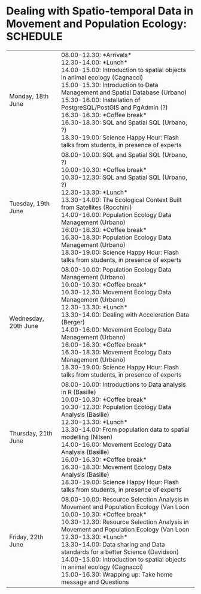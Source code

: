 # Dealing with Spatio-temporal Data in Movement and Population Ecology: SCHEDULE
<table> 
<tr><td>Monday, 18th June</td> 
<td>
08.00-12.30: *Arrivals*<br>
12.30-14.00: *Lunch*<br>
14.00-15.00: Introduction to spatial objects in animal ecology (Cagnacci)<br>
15.00-15.30: Introduction to Data Management and Spatial Database (Urbano)<br>
15.30-16.00: Installation of PostgreSQL/PostGIS and PgAdmin (?)<br>
16.30-16.30: *Coffee break*<br>
16.30-18.30: SQL and Spatial SQL (Urbano, ?)<br>
18.30-19.00: Science Happy Hour: Flash talks from students, in presence of experts<br>
</td> 
</tr> 
<tr><td>Tuesday, 19th June</td> 
<td>
08.00-10.00: SQL and Spatial SQL (Urbano, ?)<br>
10.00-10.30: *Coffee break*<br>
10.30-12.30: SQL and Spatial SQL (Urbano, ?)<br>
12.30-13.30: *Lunch*<br>
13.30-14.00: The Ecological Context Built from Satellites (Rocchini)<br>
14.00-16.00: Population Ecology Data Management (Urbano)<br>
16.00-16.30: *Coffee break*<br>
16.30-18.30: Population Ecology Data Management (Urbano)<br>
18.30-19.00: Science Happy Hour: Flash talks from students, in presence of experts<br>
</td> 
</tr> 
<tr><td>Wednesday, 20th June</td> 
<td>
08.00-10.00: Population Ecology Data Management (Urbano)<br>
10.00-10.30: *Coffee break*<br>
10.30-12.30: Movement Ecology Data Management (Urbano)<br>
12.30-13.30: *Lunch*<br>
13.30-14.00: Dealing with Acceleration Data (Berger)<br>
14.00-16.00: Movement Ecology Data Management (Urbano)<br>
16.00-16.30: *Coffee break*<br>
16.30-18.30: Movement Ecology Data Management (Urbano)<br>
18.30-19.00: Science Happy Hour: Flash talks from students, in presence of experts<br>
</td> 
</tr> 
<tr><td>Thursday, 21th June</td> 
<td>
08.00-10.00: Introductions to Data analysis in R (Basille)<br>
10.00-10.30: *Coffee break*<br>
10.30-12.30: Population Ecology Data Analysis (Basille)<br>
12.30-13.30: *Lunch*<br>
13.30-14.00: From population data to spatial modelling (Nilsen)<br>
14.00-16.00: Movement Ecology Data Analysis (Basille)<br>
16.00-16.30: *Coffee break*<br>
16.30-18.30: Movement Ecology Data Analysis (Basille)<br>
18.30-19.00: Science Happy Hour: Flash talks from students, in presence of experts<br>
</td> 
</tr> 
<tr><td>Friday, 22th June</td> 
<td>
08.00-10.00: Resource Selection Analysis in Movement and Population Ecology (Van Loon<br>
10.00-10.30: *Coffee break*<br>
10.30-12.30: Resource Selection Analysis in Movement and Population Ecology (Van Loon<br>
12.30-13.30: *Lunch*<br>
13.30-14.00: Data sharing and Data standards for a better Science (Davidson)<br>
14.00-15.00: Introduction to spatial objects in animal ecology (Cagnacci)<br>
15.00-16.30: Wrapping up: Take home message and Questions<br>
</td> 
</tr> 
</table>